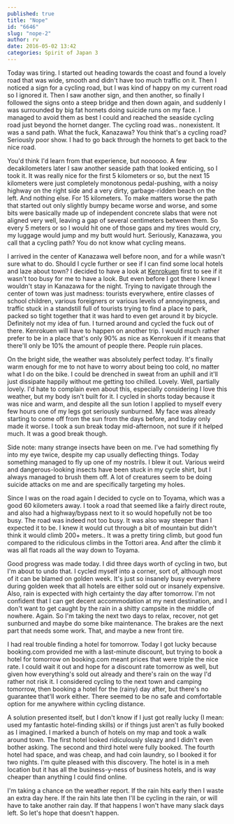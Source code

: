 ```yaml
---
published: true
title: "Nope"
id: "6646"
slug: "nope-2"
author: rv
date: 2016-05-02 13:42
categories: Spirit of Japan 3
---
```

Today was tiring. I started out heading towards the coast and found a lovely road that was wide, smooth and didn't have too much traffic on it. Then I noticed a sign for a cycling road, but I was kind of happy on my current road so I ignored it. Then I saw another sign, and then another, so finally I followed the signs onto a steep bridge and then down again, and suddenly I was surrounded by big fat hornets doing suicide runs on my face. I managed to avoid them as best I could and reached the seaside cycling road just beyond the hornet danger. The cycling road was.. nonexistent. It was a sand path. What the fuck, Kanazawa? You think that's a cycling road? Seriously poor show. I had to go back through the hornets to get back to the nice road.

You'd think I'd learn from that experience, but noooooo. A few decakilometers later I saw another seaside path that looked enticing, so I took it. It was really nice for the first 5 kilometers or so, but the next 15 kilometers were just completely monotonous pedal-pushing, with a noisy highway on the right side and a very dirty, garbage-ridden beach on the left. And nothing else. For 15 kilometers. To make matters worse the path that started out only slightly bumpy became worse and worse, and some bits were basically made up of independent concrete slabs that were not aligned very well, leaving a gap of several centimeters between them. So every 5 meters or so I would hit one of those gaps and my tires would cry, my luggage would jump and my butt would hurt. Seriously, Kanazawa, you call that a cycling path? You do not know what cycling means.

I arrived in the center of Kanazawa well before noon, and for a while wasn't sure what to do. Should I cycle further or see if I can find some local hotels and laze about town? I decided to have a look at <a href="http://www.japan-guide.com/e/e4200.html" target="_blank">Kenrokuen</a> first to see if it wasn't too busy for me to have a look. But even before I got there I knew I wouldn't stay in Kanazawa for the night. Trying to navigate through the center of town was just madness: tourists everywhere, entire classes of school children, various foreigners or various levels of annoyingness, and traffic stuck in a standstill full of tourists trying to find a place to park, packed so tight together that it was hard to even get around it by bicycle. Definitely not my idea of fun. I turned around and cycled the fuck out of there. Kenrokuen will have to happen on another trip. I would much rather prefer to be in a place that's only 90% as nice as Kenrokuen if it means that there'll only be 10% the amount of people there. People ruin places.

On the bright side, the weather was absolutely perfect today. It's finally warm enough for me to not have to worry about being too cold, no matter what I do on the bike. I could be drenched in sweat from an uphill and it'll just dissipate happily without me getting too chilled. Lovely. Well, partially lovely. I'd hate to complain even about this, especially considering I love this weather, but my body isn't built for it. I cycled in shorts today because it was nice and warm, and despite all the sun lotion I applied to myself every few hours one of my legs got seriously sunburned. My face was already starting to come off from the sun from the days before, and today only made it worse. I took a sun break today mid-afternoon, not sure if it helped much. It was a good break though.

Side note: many strange insects have been on me. I've had something fly into my eye twice, despite my cap usually deflecting things. Today something managed to fly up one of my nostrils. I blew it out. Various weird and dangerous-looking insects have been stuck in my cycle shirt, but I always managed to brush them off. A lot of creatures seem to be doing suicide attacks on me and are specifically targeting my holes.

Since I was on the road again I decided to cycle on to Toyama, which was a good 60 kilometers away. I took a road that seemed like a fairly direct route, and also had a highway/bypass next to it so would hopefully not be too busy. The road was indeed not too busy. It was also way steeper than I expected it to be. I knew it would cut through a bit of mountain but didn't think it would climb 200+ meters.. It was a pretty tiring climb, but good fun compared to the ridiculous climbs in the Tottori area. And after the climb it was all flat roads all the way down to Toyama.

Good progress was made today. I did three days worth of cycling in two, but I'm about to undo that. I cycled myself into a corner, sort of, although most of it can be blamed on golden week. It's just so insanely busy everywhere during golden week that all hotels are either sold out or insanely expensive. Also, rain is expected with high certainty the day after tomorrow. I'm not confident that I can get decent accommodation at my next destination, and I don't want to get caught by the rain in a shitty campsite in the middle of nowhere. Again. So I'm taking the next two days to relax, recover, not get sunburned and maybe do some bike maintenance. The brakes are the next part that needs some work. That, and maybe a new front tire.

I had real trouble finding a hotel for tomorrow. Today I got lucky because booking.com provided me with a last-minute discount, but trying to book a hotel for tomorrow on booking.com meant prices that were triple the nice rate. I could wait it out and hope for a discount rate tomorrow as well, but given how everything's sold out already and there's rain on the way I'd rather not risk it. I considered cycling to the next town and camping tomorrow, then booking a hotel for the (rainy) day after, but there's no guarantee that'll work either. There seemed to be no safe and comfortable option for me anywhere within cycling distance.

A solution presented itself, but I don't know if I just got really lucky (I mean: used my fantastic hotel-finding skills) or if things just aren't as fully booked as I imagined. I marked a bunch of hotels on my map and took a walk around town. The first hotel looked ridiculously sleazy and I didn't even bother asking. The second and third hotel were fully booked. The fourth hotel had space, and was cheap, and had coin laundry, so I booked it for two nights. I'm quite pleased with this discovery. The hotel is in a meh location but it has all the business-y-ness of business hotels, and is way cheaper than anything I could find online.

I'm taking a chance on the weather report. If the rain hits early then I waste an extra day here. If the rain hits late then I'll be cycling in the rain, or will have to take another rain day. If that happens I won't have many slack days left. So let's hope that doesn't happen.